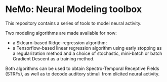 # NeMo: Neural Modeling toolbox

This repository contains a series of tools to model neural activity.

Two modeling algorithms are made available for now:
- a Sklearn-based Ridge-regression algorithm;
- a Tensorflow-based linear regression algorithm using early stopping as a regularization method and a choice of stochastic, mini-batch or batch Gradient Descent as a training method.

Both algorithms can be used to obtain Spectro-Temporal Receptive Fields (STRFs), as well as to decode auditory stimuli from elicited neural activity.
